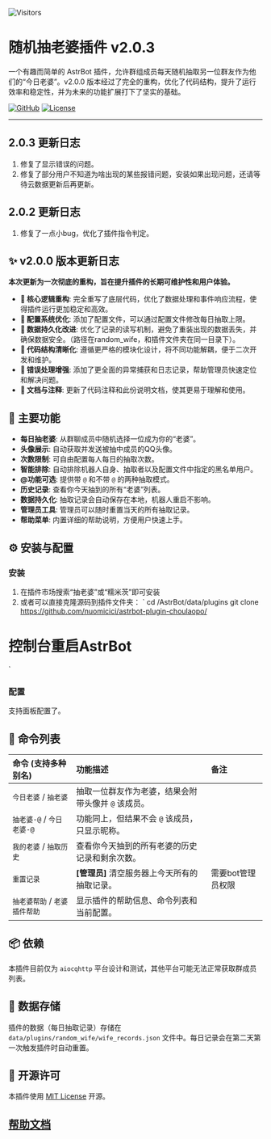 ![Visitors](https://visitor-badge.glitch.me/badge?page_id=nuomicici.astrbot-plugin-choulaopo)

# 随机抽老婆插件 v2.0.3

一个有趣而简单的 AstrBot 插件，允许群组成员每天随机抽取另一位群友作为他们的“今日老婆”。v2.0.0 版本经过了完全的重构，优化了代码结构，提升了运行效率和稳定性，并为未来的功能扩展打下了坚实的基础。

[![GitHub](https://img.shields.io/badge/GitHub-astrbot--plugin--choulaopo-blue?style=flat-square&logo=github)](https://github.com/astrbot-plugin-choulaopo)
[![License](https://img.shields.io/github/license/astrbot-plugin-choulaopo/astrbot-plugin-choulaopo?style=flat-square)](https://github.com/astrbot-plugin-choulaopo/LICENSE)

---

## 2.0.3 更新日志
1. 修复了显示错误的问题。
2. 修复了部分用户不知道为啥出现的某些报错问题，安装如果出现问题，还请等待云数据更新后再更新。

##  2.0.2 更新日志
1. 修复了一点小bug，优化了插件指令判定。

## ✨ v2.0.0 版本更新日志

**本次更新为一次彻底的重构，旨在提升插件的长期可维护性和用户体验。**

-   **🚀 核心逻辑重构**: 完全重写了底层代码，优化了数据处理和事件响应流程，使得插件运行更加稳定和高效。
-   **🔧 配置系统优化**: 添加了配置文件，可以通过配置文件修改每日抽取上限。
-   **💾 数据持久化改进**: 优化了记录的读写机制，避免了重装出现的数据丢失，并确保数据安全。（路径在random_wife，和插件文件夹在同一目录下）。
-   **🧩 代码结构清晰化**: 遵循更严格的模块化设计，将不同功能解耦，便于二次开发和维护。
-   **🐛 错误处理增强**: 添加了更全面的异常捕获和日志记录，帮助管理员快速定位和解决问题。
-   **📄 文档与注释**: 更新了代码注释和此份说明文档，使其更易于理解和使用。

## 🎯 主要功能

-   **每日抽老婆**: 从群聊成员中随机选择一位成为你的“老婆”。
-   **头像展示**: 自动获取并发送被抽中成员的QQ头像。
-   **次数限制**: 可自由配置每人每日的抽取次数。
-   **智能排除**: 自动排除机器人自身、抽取者以及配置文件中指定的黑名单用户。
-   **@功能可选**: 提供带 `@` 和不带 `@` 的两种抽取模式。
-   **历史记录**: 查看你今天抽到的所有“老婆”列表。
-   **数据持久化**: 抽取记录会自动保存在本地，机器人重启不影响。
-   **管理员工具**: 管理员可以随时重置当天的所有抽取记录。
-   **帮助菜单**: 内置详细的帮助说明，方便用户快速上手。

## ⚙️ 安装与配置

### 安装

1. 在插件市场搜索“抽老婆”或“糯米茨”即可安装
2. 或者可以直接克隆源码到插件文件夹：
`
cd /AstrBot/data/plugins
git clone https://github.com/nuomicici/astrbot-plugin-choulaopo/
# 控制台重启AstrBot
`

### 配置

支持面板配置了。

## 📖 命令列表

| 命令 (支持多种别名) | 功能描述 | 备注 |
| :--- | :--- | :--- |
| `今日老婆` / `抽老婆` | 抽取一位群友作为老婆，结果会附带头像并 `@` 该成员。 | |
| `抽老婆-@` / `今日老婆-@` | 功能同上，但结果不会 `@` 该成员，只显示昵称。 | |
| `我的老婆` / `抽取历史` | 查看你今天抽到的所有老婆的历史记录和剩余次数。 | |
| `重置记录` | **[管理员]** 清空服务器上今天所有的抽取记录。 | 需要bot管理员权限 |
| `抽老婆帮助` / `老婆插件帮助` | 显示插件的帮助信息、命令列表和当前配置。 | |

## 📦 依赖

本插件目前仅为 `aiocqhttp` 平台设计和测试，其他平台可能无法正常获取群成员列表。

## 💾 数据存储

插件的数据（每日抽取记录）存储在 `data/plugins/random_wife/wife_records.json` 文件中。每日记录会在第二天第一次触发插件时自动重置。

## 📜 开源许可

本插件使用 [MIT License](https://opensource.org/licenses/MIT) 开源。

## [帮助文档](https://docs.astrbot.app/)
